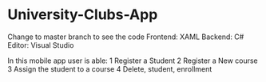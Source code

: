# University-Clubs-App
Change to master branch to see the code
Frontend: XAML
Backend: C#
Editor: Visual Studio

In this mobile app user is able:
1 Register a Student
2 Register a New course
3 Assign the student to a course
4 Delete, student, enrollment

